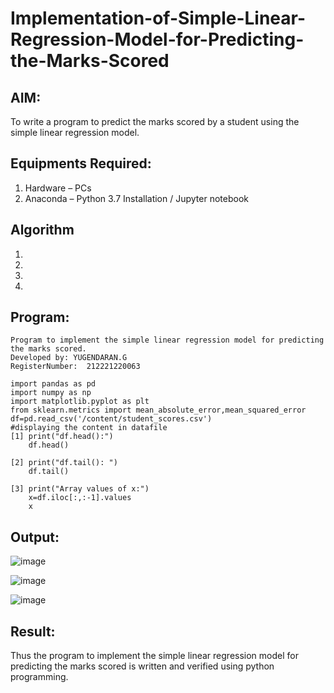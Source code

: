 # Implementation-of-Simple-Linear-Regression-Model-for-Predicting-the-Marks-Scored

## AIM:
To write a program to predict the marks scored by a student using the simple linear regression model.

## Equipments Required:
1. Hardware – PCs
2. Anaconda – Python 3.7 Installation / Jupyter notebook

## Algorithm
1. 
2. 
3. 
4. 

## Program:
```
Program to implement the simple linear regression model for predicting the marks scored.
Developed by: YUGENDARAN.G
RegisterNumber:  212221220063

import pandas as pd
import numpy as np
import matplotlib.pyplot as plt
from sklearn.metrics import mean_absolute_error,mean_squared_error
df=pd.read_csv('/content/student_scores.csv')
#displaying the content in datafile
[1] print("df.head():")
    df.head()

[2] print("df.tail(): ")
    df.tail()
  
[3] print("Array values of x:")
    x=df.iloc[:,:-1].values
    x
```
## Output:
![image](https://user-images.githubusercontent.com/128135616/229407897-6118d22a-60ea-46f8-9122-3eb02f3fcd21.png)

![image](https://user-images.githubusercontent.com/128135616/229409013-8619da20-1224-4018-b95b-0d74e22e950f.png)

![image](https://user-images.githubusercontent.com/128135616/229409927-c29886cf-7bc0-4fa2-9d62-3e0bf51b3b97.png)









## Result:
Thus the program to implement the simple linear regression model for predicting the marks scored is written and verified using python programming.
